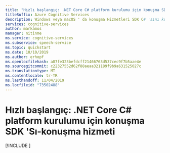 ```yaml
---
title: "Hızlı başlangıç: .NET Core C# platform kurulumu için konuşma SDK 'Sı-konuşma hizmeti"
titleSuffix: Azure Cognitive Services
description: Windows veya macOS ' da konuşma Hizmetleri SDK C# 'sını kullanarak platformunuzu kurmak için bu kılavuzu kullanın.
services: cognitive-services
author: markamos
manager: nitinme
ms.service: cognitive-services
ms.subservice: speech-service
ms.topic: quickstart
ms.date: 10/10/2019
ms.author: erhopf
ms.openlocfilehash: a87fe323befdcff21466763d537cec9f7b5aae4e
ms.sourcegitcommit: c22327552d62f88aeaa321189f9b9a631525027c
ms.translationtype: MT
ms.contentlocale: tr-TR
ms.lasthandoff: 11/04/2019
ms.locfileid: "73502488"
---
```

# <a name="quickstart-speech-sdk-for-c-net-core-platform-setup---speech-service"></a>Hızlı başlangıç: .NET Core C# platform kurulumu için konuşma SDK 'Sı-konuşma hizmeti

[!INCLUDE [](includes/quickstarts/platform/csharp-dotnetcore-windows.md)]
